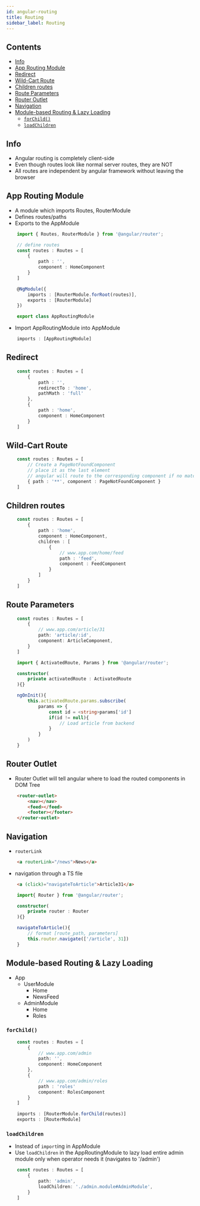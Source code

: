 ```yaml
---
id: angular-routing
title: Routing
sidebar_label: Routing
---
```


## Contents <!-- omit in toc -->

- [Info](#info)
- [App Routing Module](#app-routing-module)
- [Redirect](#redirect)
- [Wild-Cart Route](#wild-cart-route)
- [Children routes](#children-routes)
- [Route Parameters](#route-parameters)
- [Router Outlet](#router-outlet)
- [Navigation](#navigation)
- [Module-based Routing & Lazy Loading](#module-based-routing--lazy-loading)
  - [```forChild()```](#forchild)
  - [```loadChildren```](#loadchildren)

## Info

- Angular routing is completely client-side
- Even though routes look like normal server routes, they are NOT
- All routes are independent by angular framework without leaving the browser

## App Routing Module

- A module which imports Routes, RouterModule
- Defines routes/paths
- Exports to the AppModule

```ts title="AppRoutingModule"
    import { Routes, RouterModule } from '@angular/router';

    // define routes
    const routes : Routes = [
        {
            path : '',
            component : HomeComponent
        }
    ]

    @NgModule({
        imports : [RouterModule.forRoot(routes)],
        exports : [RouterModule]
    })

    export class AppRoutingModule
```

- Import AppRoutingModule into AppModule

```ts title="AppModule"
    imports : [AppRoutingModule]
```

## Redirect

```ts title="AppRoutingModule"
    const routes : Routes = [
        {
            path : '',
            redirectTo : 'home',
            pathMath : 'full'
        },
        {
            path : 'home',
            component : HomeComponent
        }
    ]
```

## Wild-Cart Route

```ts title="AppRoutingModule"
    const routes : Routes = [
        // Create a PageNotFoundComponent
        // place it as the last element
        // angular will route to the corresponding component if no match is found in the paths above
        { path : '**', component : PageNotFoundComponent }
    ]
```

## Children routes

```ts title="AppRoutingModule"
    const routes : Routes = [
        {
            path : 'home',
            component : HomeComponent,
            children : [
                {
                    // www.app.com/home/feed
                    path : 'feed',
                    component : FeedComponent
                }
            ]
        }
    ]
```

## Route Parameters

```ts title="AppRoutingModule"
    const routes : Routes = [
        {
            // www.app.com/article/31
            path: 'article/:id',
            component: ArticleComponent,
        }
    ]
```

```ts title="ArticleComponent"
    import { ActivatedRoute, Params } from '@angular/router';

    constructor(
        private activatedRoute : ActivatedRoute
    ){}

    ngOnInit(){
        this.activatedRoute.params.subscribe(
            params => {
                const id = <string>params['id']
                if(id != null){
                    // Load article from backend
                }
            }
        )
    }
```

## Router Outlet

- Router Outlet will tell angular where to load the routed components in DOM Tree

```html title="HomeComponent.HTML"
    <router-outlet>
        <nav></nav>
        <feed></feed>
        <footer></footer>
    </router-outlet>
```

## Navigation

- ```routerLink```

```html title="HomeComponent.HTML"
    <a routerLink="/news">News</a>
```

- navigation through a TS file

```html title="HomeComponent.HTML"
    <a (click)="navigateToArticle">Article31</a>
```

```ts title="HomeComponent.TS"
    import{ Router } from '@angular/router';

    constructor(
        private router : Router
    ){}

    navigateToArticle(){
        // format [route_path, parameters]
        this.router.navigate(['/article', 31])
    }
```

## Module-based Routing & Lazy Loading

- App
  - UserModule
    - Home
    - NewsFeed
  - AdminModule
    - Home
    - Roles

### ```forChild()```

```ts title="AdminRoutingModule"
    const routes : Routes = [
        {
            // www.app.com/admin
            path: '',
            component: HomeComponent
        },
        {
            // www.app.com/admin/roles
            path : 'roles'
            component: RolesComponent
        }
    ]

    imports : [RouterModule.forChild(routes)]
    exports : [RouterModule]
```

### ```loadChildren```

- Instead of ```import```ing in AppModule
- Use ```loadChildren``` in the AppRoutingModule to lazy load entire admin module only when operator needs it (navigates to '/admin')

```ts title="AppRoutingModule"
    const routes : Routes = [
        {
            path: 'admin',
            loadChildren: './admin.module#AdminModule',
        }
    ]
```
